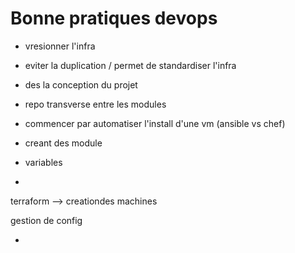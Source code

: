 # Bonne pratiques devops

- vresionner l'infra
- eviter la duplication / permet de standardiser l'infra
- des la conception du projet
- repo transverse entre les modules


- commencer par automatiser l'install d'une vm (ansible vs chef)
- creant des module
- variables
- 

terraform --> creationdes machines

gestion de config

- 

